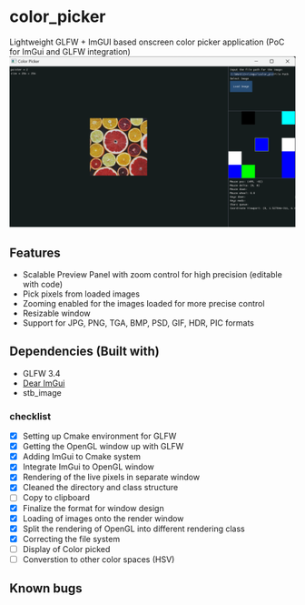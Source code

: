 # color_picker
Lightweight GLFW + ImGUI based onscreen color picker application (PoC for ImGui and GLFW integration)
<img src = "resoures/window_1.png" width="700">

## Features
- Scalable Preview Panel with zoom control for high precision (editable with code)
- Pick pixels from loaded images
- Zooming enabled for the images loaded for more precise control
- Resizable window 
- Support for JPG, PNG, TGA, BMP, PSD, GIF, HDR, PIC formats

## Dependencies (Built with)  
-   GLFW 3.4
-   [Dear ImGui](https://github.com/ocornut/imgui)
-   stb_image

### checklist
- [X] Setting up Cmake environment for GLFW  
- [X] Getting the OpenGL window up with GLFW  
- [X] Adding ImGui to Cmake system  
- [X] Integrate ImGui to OpenGL window  
- [X] Rendering of the live pixels in separate window
- [X] Cleaned the directory and class structure
- [ ] Copy to clipboard
- [X] Finalize the format for window design
- [X] Loading of images onto the render window
- [X] Split the rendering of OpenGL into different rendering class
- [X] Correcting the file system
- [ ] Display of Color picked
- [ ] Converstion to other color spaces (HSV)

## Known bugs

